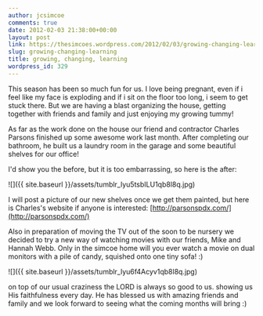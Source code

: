 ```yaml
---
author: jcsimcoe
comments: true
date: 2012-02-03 21:38:00+00:00
layout: post
link: https://thesimcoes.wordpress.com/2012/02/03/growing-changing-learning/
slug: growing-changing-learning
title: growing, changing, learning
wordpress_id: 329
---
```


This season has been so much fun for us. I love being pregnant, even if i feel like my face is exploding and if i sit on the floor too long, i seem to get stuck there. But we are having a blast organizing the house, getting together with friends and family and just enjoying my growing tummy!




As far as the work done on the house our friend and contractor Charles Parsons finished up some awesome work last month. After completing our bathroom, he built us a laundry room in the garage and some beautiful shelves for our office!




I'd show you the before, but it is too embarrassing, so here is the after:




![]({{ site.baseurl }}/assets/tumblr_lyu5tsbILU1qb8l8q.jpg)




I will post a picture of our new shelves once we get them painted, but here is Charles's website if anyone is interested: [http://parsonspdx.com/](http://parsonspdx.com/)




Also in preparation of moving the TV out of the soon to be nursery we decided to try a new way of watching movies with our friends, Mike and Hannah Webb. Only in the simcoe home will you ever watch a movie on dual monitors with a pile of candy, squished onto one tiny sofa! :)




![]({{ site.baseurl }}/assets/tumblr_lyu6f4Acyv1qb8l8q.jpg)




on top of our usual craziness the LORD is always so good to us. showing us His faithfulness every day. He has blessed us with amazing friends and family and we look forward to seeing what the coming months will bring :)

